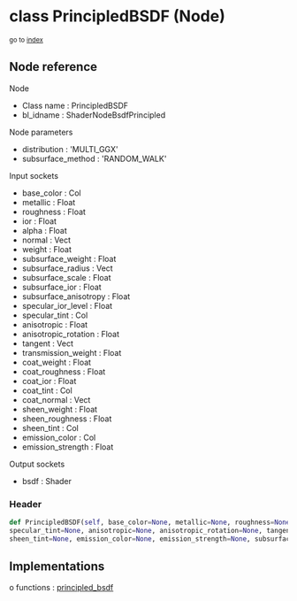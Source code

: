 # class PrincipledBSDF (Node)

<sub>go to [index](/docs/index.md)</sub>

## Node reference

Node
 - Class name : PrincipledBSDF
 - bl_idname : ShaderNodeBsdfPrincipled

Node parameters
 - distribution : 'MULTI_GGX'
 - subsurface_method : 'RANDOM_WALK'

Input sockets
 - base_color : Col
 - metallic : Float
 - roughness : Float
 - ior : Float
 - alpha : Float
 - normal : Vect
 - weight : Float
 - subsurface_weight : Float
 - subsurface_radius : Vect
 - subsurface_scale : Float
 - subsurface_ior : Float
 - subsurface_anisotropy : Float
 - specular_ior_level : Float
 - specular_tint : Col
 - anisotropic : Float
 - anisotropic_rotation : Float
 - tangent : Vect
 - transmission_weight : Float
 - coat_weight : Float
 - coat_roughness : Float
 - coat_ior : Float
 - coat_tint : Col
 - coat_normal : Vect
 - sheen_weight : Float
 - sheen_roughness : Float
 - sheen_tint : Col
 - emission_color : Col
 - emission_strength : Float

Output sockets
 - bsdf : Shader

### Header

``` python
def PrincipledBSDF(self, base_color=None, metallic=None, roughness=None, ior=None, alpha=None, normal=None, subsurface_weight=None, subsurface_radius=None, subsurface_scale=None, subsurface_anisotropy=None, specular_ior_level=None,
specular_tint=None, anisotropic=None, anisotropic_rotation=None, tangent=None, transmission_weight=None, coat_weight=None, coat_roughness=None, coat_ior=None, coat_tint=None, coat_normal=None, sheen_weight=None, sheen_roughness=None,
sheen_tint=None, emission_color=None, emission_strength=None, subsurface_ior=None, distribution='MULTI_GGX', subsurface_method='RANDOM_WALK', node_label=None, node_color=None):
```

## Implementations

o functions : [principled_bsdf](/docs/Shader_classes/principled_bsdf.md)

